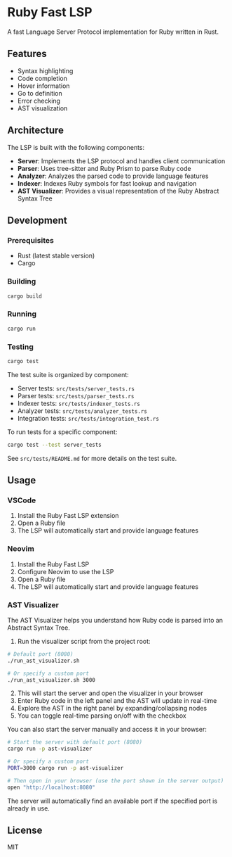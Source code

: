 # Ruby Fast LSP

A fast Language Server Protocol implementation for Ruby written in Rust.

## Features

- Syntax highlighting
- Code completion
- Hover information
- Go to definition
- Error checking
- AST visualization

## Architecture

The LSP is built with the following components:

- **Server**: Implements the LSP protocol and handles client communication
- **Parser**: Uses tree-sitter and Ruby Prism to parse Ruby code
- **Analyzer**: Analyzes the parsed code to provide language features
- **Indexer**: Indexes Ruby symbols for fast lookup and navigation
- **AST Visualizer**: Provides a visual representation of the Ruby Abstract Syntax Tree

## Development

### Prerequisites

- Rust (latest stable version)
- Cargo

### Building

```bash
cargo build
```

### Running

```bash
cargo run
```

### Testing

```bash
cargo test
```

The test suite is organized by component:

- Server tests: `src/tests/server_tests.rs`
- Parser tests: `src/tests/parser_tests.rs`
- Indexer tests: `src/tests/indexer_tests.rs`
- Analyzer tests: `src/tests/analyzer_tests.rs`
- Integration tests: `src/tests/integration_test.rs`

To run tests for a specific component:

```bash
cargo test --test server_tests
```

See `src/tests/README.md` for more details on the test suite.

## Usage

### VSCode

1. Install the Ruby Fast LSP extension
2. Open a Ruby file
3. The LSP will automatically start and provide language features

### Neovim

1. Install the Ruby Fast LSP
2. Configure Neovim to use the LSP
3. Open a Ruby file
4. The LSP will automatically start and provide language features

### AST Visualizer

The AST Visualizer helps you understand how Ruby code is parsed into an Abstract Syntax Tree.

1. Run the visualizer script from the project root:

```bash
# Default port (8080)
./run_ast_visualizer.sh

# Or specify a custom port
./run_ast_visualizer.sh 3000
```

2. This will start the server and open the visualizer in your browser
3. Enter Ruby code in the left panel and the AST will update in real-time
4. Explore the AST in the right panel by expanding/collapsing nodes
5. You can toggle real-time parsing on/off with the checkbox

You can also start the server manually and access it in your browser:

```bash
# Start the server with default port (8080)
cargo run -p ast-visualizer

# Or specify a custom port
PORT=3000 cargo run -p ast-visualizer

# Then open in your browser (use the port shown in the server output)
open "http://localhost:8080"
```

The server will automatically find an available port if the specified port is already in use.

## License

MIT
